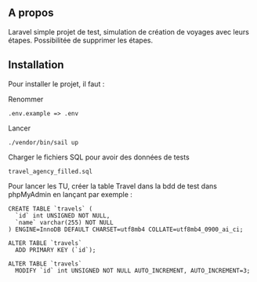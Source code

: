 ## A propos

Laravel simple projet de test, simulation de création de voyages avec leurs étapes.
Possibilitée de supprimer les étapes.

## Installation

Pour installer le projet, il faut :

Renommer

```
.env.example => .env
```
Lancer

```
./vendor/bin/sail up
```

Charger le fichiers SQL pour avoir des données de tests

```
travel_agency_filled.sql
```

Pour lancer les TU, créer la table Travel dans la bdd de test dans phpMyAdmin en lançant par exemple :

```
CREATE TABLE `travels` (
  `id` int UNSIGNED NOT NULL,
  `name` varchar(255) NOT NULL
) ENGINE=InnoDB DEFAULT CHARSET=utf8mb4 COLLATE=utf8mb4_0900_ai_ci;

ALTER TABLE `travels`
  ADD PRIMARY KEY (`id`);

ALTER TABLE `travels`
  MODIFY `id` int UNSIGNED NOT NULL AUTO_INCREMENT, AUTO_INCREMENT=3;
```
